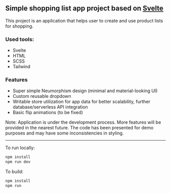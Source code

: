 ## Simple shopping list app project based on [Svelte](https://svelte.dev)

This project is an application that helps user to create and use product lists for shopping.

### Used tools:

- Svelte
- HTML
- SCSS
- Tailwind

### Features 

- Super simple Neumorphism design (minimal and material-looking UI)
- Custom reusable dropdown
- Writable store utilization for app data for better scalability, further database/serverless API integration
- Basic flip animations (to be fixed)

Note: Application is under the development process. More features will be provided in the nearest future. The code has been presented for demo purposes and may have some inconsistencies in styling.

---

To run locally:

```bash
npm install
npm run dev
```

To build:

```bash
npm install
npm run
